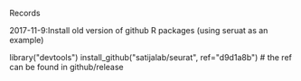 Records

2017-11-9:Install old version of github R packages (using seruat as an example)

library("devtools")
install_github("satijalab/seurat", ref="d9d1a8b") # the ref can be found in github/release

